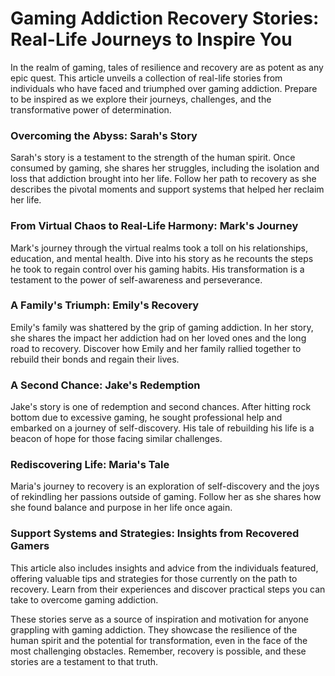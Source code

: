 # Gaming Addiction Recovery Stories: Real-Life Journeys to Inspire You

In the realm of gaming, tales of resilience and recovery are as potent as any epic quest. This article unveils a collection of real-life stories from individuals who have faced and triumphed over gaming addiction. Prepare to be inspired as we explore their journeys, challenges, and the transformative power of determination.

### Overcoming the Abyss: Sarah's Story
Sarah's story is a testament to the strength of the human spirit. Once consumed by gaming, she shares her struggles, including the isolation and loss that addiction brought into her life. Follow her path to recovery as she describes the pivotal moments and support systems that helped her reclaim her life.

### From Virtual Chaos to Real-Life Harmony: Mark's Journey
Mark's journey through the virtual realms took a toll on his relationships, education, and mental health. Dive into his story as he recounts the steps he took to regain control over his gaming habits. His transformation is a testament to the power of self-awareness and perseverance.

### A Family's Triumph: Emily's Recovery
Emily's family was shattered by the grip of gaming addiction. In her story, she shares the impact her addiction had on her loved ones and the long road to recovery. Discover how Emily and her family rallied together to rebuild their bonds and regain their lives.

### A Second Chance: Jake's Redemption
Jake's story is one of redemption and second chances. After hitting rock bottom due to excessive gaming, he sought professional help and embarked on a journey of self-discovery. His tale of rebuilding his life is a beacon of hope for those facing similar challenges.

### Rediscovering Life: Maria's Tale
Maria's journey to recovery is an exploration of self-discovery and the joys of rekindling her passions outside of gaming. Follow her as she shares how she found balance and purpose in her life once again.

### Support Systems and Strategies: Insights from Recovered Gamers
This article also includes insights and advice from the individuals featured, offering valuable tips and strategies for those currently on the path to recovery. Learn from their experiences and discover practical steps you can take to overcome gaming addiction.

These stories serve as a source of inspiration and motivation for anyone grappling with gaming addiction. They showcase the resilience of the human spirit and the potential for transformation, even in the face of the most challenging obstacles. Remember, recovery is possible, and these stories are a testament to that truth.